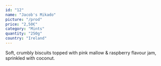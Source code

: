 ```yaml
---
id: "12"
name: "Jacob's Mikado"
picture: "/prod"
price: "2,50€"
category: "Mints"
quantity: "250g"
country: "Ireland"
---
```

Soft, crumbly biscuits topped with pink mallow & raspberry flavour jam, sprinkled with coconut.